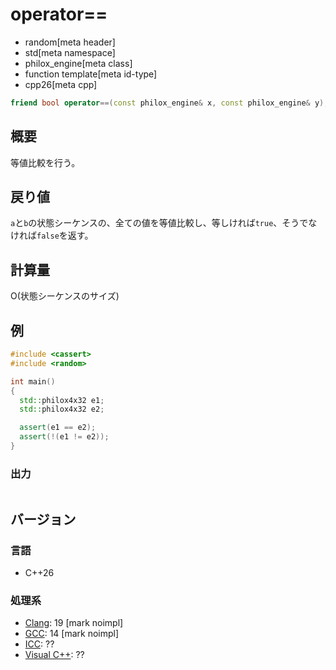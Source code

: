 # operator==
* random[meta header]
* std[meta namespace]
* philox_engine[meta class]
* function template[meta id-type]
* cpp26[meta cpp]

```cpp
friend bool operator==(const philox_engine& x, const philox_engine& y);
```

## 概要
等値比較を行う。


## 戻り値
`a`と`b`の状態シーケンスの、全ての値を等値比較し、等しければ`true`、そうでなければ`false`を返す。


## 計算量
O(状態シーケンスのサイズ)


## 例
```cpp example
#include <cassert>
#include <random>

int main()
{
  std::philox4x32 e1;
  std::philox4x32 e2;

  assert(e1 == e2);
  assert(!(e1 != e2));
}
```

### 出力
```
```

## バージョン
### 言語
- C++26

### 処理系
- [Clang](/implementation.md#clang): 19 [mark noimpl]
- [GCC](/implementation.md#gcc): 14 [mark noimpl]
- [ICC](/implementation.md#icc): ??
- [Visual C++](/implementation.md#visual_cpp): ??
